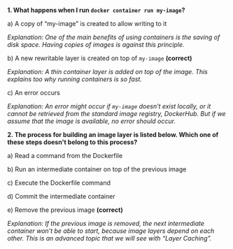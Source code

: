 **1.  What happens when I run `docker container run my-image`?**

a)	A copy of “my-image” is created to allow writing to it
	
*Explanation: One of the main benefits of using containers is the saving of disk space. Having copies of images is against this principle.*

b)	A new rewritable layer is created on top of `my-image` **(correct)**

*Explanation: A thin container layer is added on top of the image. This explains too why running containers is so fast.*
		
c)	An error occurs

*Explanation: An error might occur if `my-image` doesn’t exist locally, or it cannot be retrieved from the standard image registry, DockerHub. But if we assume that the image is available, no error should occur.*

**2.	 The process for building an image layer is listed below. Which one of these steps doesn't belong to this process?**
	
a)	Read a command from the Dockerfile
	
b)	Run an intermediate container on top of the previous image
	
c)	Execute the Dockerfile command
	
d)	Commit the intermediate container
	
e)	Remove the previous image **(correct)**

*Explanation: If the previous image is removed, the next intermediate container won’t be able to start, because image layers depend on each other. This is an advanced topic that we will see with “Layer Caching”.*
